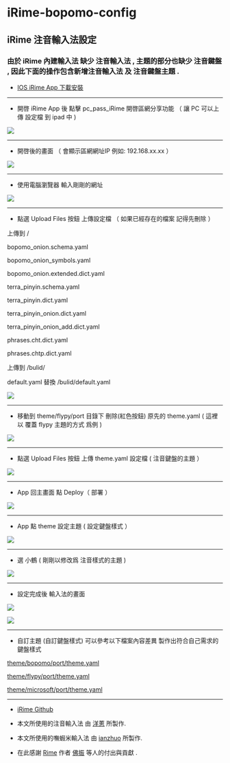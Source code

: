 # iRime-bopomo-config

## iRime 注音輸入法設定

### 由於 iRime 內建輸入法 缺少 注音輸入法 , 主題的部分也缺少 注音鍵盤 , 因此下面的操作包含新增注音輸入法 及 注音鍵盤主題 .

* [IOS iRime App 下載安裝](<https://apps.apple.com/tw/app/irime%E8%BE%93%E5%85%A5%E6%B3%95-%E5%B0%8F%E9%B9%A4%E5%8F%8C%E6%8B%BC%E4%BA%94%E7%AC%94%E9%83%91%E7%A0%81%E8%BE%93%E5%85%A5%E6%B3%95/id1142623977>)

- - -

* 開啓 iRime App 後 點擊 pc_pass_iRime 開啓區網分享功能 （ 讓 PC 可以上傳 設定檔 到 ipad 中 )

![](https://github.com/copy0401/irime-bopomo-config/raw/master/images/1_ipad1.jpg)

- - -

* 開啓後的畫面 （ 會顯示區網網址IP 例如: 192.168.xx.xx ）

![](https://github.com/copy0401/irime-bopomo-config/raw/master/images/2_ipad2.png)

- - -

* 使用電腦瀏覽器 輸入剛剛的網址 

![](https://github.com/copy0401/irime-bopomo-config/raw/master/images/3_pc1.png)

- - -

* 點選 Upload Files 按鈕 上傳設定檔 （ 如果已經存在的檔案 記得先刪除 ）

上傳到 /

bopomo_onion.schema.yaml

bopomo_onion_symbols.yaml

bopomo_onion.extended.dict.yaml

terra_pinyin.schema.yaml

terra_pinyin.dict.yaml

terra_pinyin_onion.dict.yaml

terra_pinyin_onion_add.dict.yaml

phrases.cht.dict.yaml

phrases.chtp.dict.yaml

上傳到 /bulid/

default.yaml 替換 /bulid/default.yaml


![](https://github.com/copy0401/irime-bopomo-config/raw/master/images/4_pc2.png)

- - -

* 移動到 theme/flypy/port 目錄下 刪除(紅色按鈕) 原先的 theme.yaml  ( 這裡以 覆蓋 flypy 主題的方式 爲例 )

![](https://github.com/copy0401/irime-bopomo-config/raw/master/images/5_pc3.png)

- - -

* 點選 Upload Files 按鈕 上傳 theme.yaml 設定檔  ( 注音鍵盤的主題 ）

![](https://github.com/copy0401/irime-bopomo-config/raw/master/images/6_pc4.png)

- - -

* App 回主畫面 點 Deploy（ 部署 ）

![](https://github.com/copy0401/irime-bopomo-config/raw/master/images/7_ipad3.jpg)

- - -

* App 點 theme 設定主題 ( 設定鍵盤樣式 ）

![](https://github.com/copy0401/irime-bopomo-config/raw/master/images/8_ipad4.jpg)

- - -

* 選 小鶴  ( 剛剛以修改爲 注音樣式的主題 )

![](https://github.com/copy0401/irime-bopomo-config/raw/master/images/9_ipad5.jpg)

- - -

* 設定完成後 輸入法的畫面

![](https://github.com/copy0401/irime-bopomo-config/raw/master/images/10_ipad6.png)

![](https://github.com/copy0401/irime-bopomo-config/raw/master/images/11_ipad6.png)


- - -

* 自訂主題 (自訂鍵盤樣式) 可以參考以下檔案內容差異 製作出符合自己需求的鍵盤樣式

 [theme/bopomo/port/theme.yaml](<https://github.com/copy0401/irime-bopomo-config/raw/master/theme/bopomo/port/theme.yaml>)
 
 [theme/flypy/port/theme.yaml](<https://github.com/copy0401/irime-bopomo-config/raw/master/theme/flypy/port/theme.yaml>)
 
 [theme/microsoft/port/theme.yaml](<https://github.com/copy0401/irime-bopomo-config/raw/master/theme/microsoft/port/theme.yaml>)


- - -

* [iRime Github](https://github.com/jimmy54/iRime)

* 本文所使用的注音輸入法 由 [洋蔥](https://github.com/oniondelta) 所製作.

* 本文所使用的嘸蝦米輸入法 由 [ianzhuo](https://github.com/ianzhuo/irime-liur)  所製作.

* 在此感謝 [Rime](https://github.com/rime) 作者 [佛振](https://github.com/lotem) 等人的付出與貢獻 .
